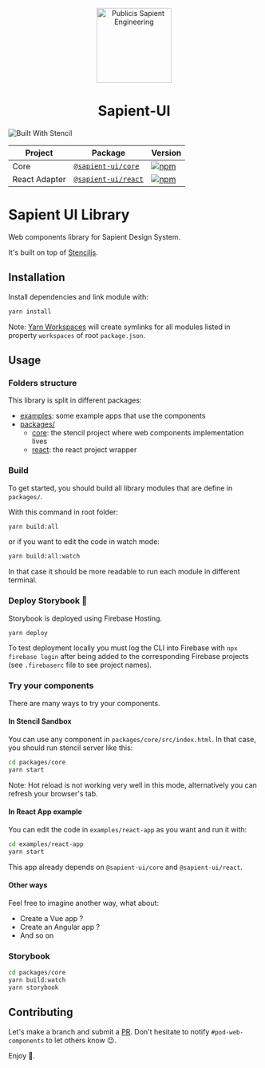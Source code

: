 <p align="center">
    <img width="150" alt="Publicis Sapient Engineering" src="https://blog.engineering.publicissapient.fr/wp-content/themes/wp-xebiafr-2020.v1.0/images/LOGO-publicis-sapient.svg">
</p>

<h1 align="center">Sapient-UI</h1>

![Built With Stencil](https://img.shields.io/badge/-Built%20With%20Stencil-16161d.svg?logo=data%3Aimage%2Fsvg%2Bxml%3Bbase64%2CPD94bWwgdmVyc2lvbj0iMS4wIiBlbmNvZGluZz0idXRmLTgiPz4KPCEtLSBHZW5lcmF0b3I6IEFkb2JlIElsbHVzdHJhdG9yIDE5LjIuMSwgU1ZHIEV4cG9ydCBQbHVnLUluIC4gU1ZHIFZlcnNpb246IDYuMDAgQnVpbGQgMCkgIC0tPgo8c3ZnIHZlcnNpb249IjEuMSIgaWQ9IkxheWVyXzEiIHhtbG5zPSJodHRwOi8vd3d3LnczLm9yZy8yMDAwL3N2ZyIgeG1sbnM6eGxpbms9Imh0dHA6Ly93d3cudzMub3JnLzE5OTkveGxpbmsiIHg9IjBweCIgeT0iMHB4IgoJIHZpZXdCb3g9IjAgMCA1MTIgNTEyIiBzdHlsZT0iZW5hYmxlLWJhY2tncm91bmQ6bmV3IDAgMCA1MTIgNTEyOyIgeG1sOnNwYWNlPSJwcmVzZXJ2ZSI%2BCjxzdHlsZSB0eXBlPSJ0ZXh0L2NzcyI%2BCgkuc3Qwe2ZpbGw6I0ZGRkZGRjt9Cjwvc3R5bGU%2BCjxwYXRoIGNsYXNzPSJzdDAiIGQ9Ik00MjQuNywzNzMuOWMwLDM3LjYtNTUuMSw2OC42LTkyLjcsNjguNkgxODAuNGMtMzcuOSwwLTkyLjctMzAuNy05Mi43LTY4LjZ2LTMuNmgzMzYuOVYzNzMuOXoiLz4KPHBhdGggY2xhc3M9InN0MCIgZD0iTTQyNC43LDI5Mi4xSDE4MC40Yy0zNy42LDAtOTIuNy0zMS05Mi43LTY4LjZ2LTMuNkgzMzJjMzcuNiwwLDkyLjcsMzEsOTIuNyw2OC42VjI5Mi4xeiIvPgo8cGF0aCBjbGFzcz0ic3QwIiBkPSJNNDI0LjcsMTQxLjdIODcuN3YtMy42YzAtMzcuNiw1NC44LTY4LjYsOTIuNy02OC42SDMzMmMzNy45LDAsOTIuNywzMC43LDkyLjcsNjguNlYxNDEuN3oiLz4KPC9zdmc%2BCg%3D%3D&colorA=16161d&style=flat-square)  

| Project         | Package                                                                     | Version                                             | 
| --------------- | --------------------------------------------------------------------------- | --------------------------------------------------- |
| Core            | [`@sapient-ui/core`](https://www.npmjs.com/package/@sapient-ui/core)        | [![npm][npm-badge-core]][npm-badge-core-url]        | 
| React Adapter   | [`@sapient-ui/react`](https://www.npmjs.com/package/@sapient-ui/react)      | [![npm][npm-badge-react]][npm-badge-react-url]      |

[npm-badge-core]: https://img.shields.io/npm/v/@sapient-ui/core.svg
[npm-badge-core-url]: https://www.npmjs.com/package/@sapient-ui/core
[npm-badge-react]: https://img.shields.io/npm/v/@sapient-ui/react.svg
[npm-badge-react-url]: https://www.npmjs.com/package/@sapient-ui/react

# Sapient UI Library

Web components library for Sapient Design System. 

It's built on top of [Stenciljs](https://stenciljs.com/).

## Installation

Install dependencies and link module with:

```bash
yarn install
```

Note: [Yarn Workspaces](https://classic.yarnpkg.com/en/docs/workspaces) will create symlinks for all modules listed in property `workspaces` of root `package.json`.

## Usage

### Folders structure

This library is split in different packages:

- [examples](https://github.com/xebia-france/sapient-ui/tree/master/examples): some example apps that use the components
- [packages/](https://github.com/xebia-france/sapient-ui/tree/master/packages)
    - [core](https://github.com/xebia-france/sapient-ui/tree/master/packages/core): the stencil project where web components implementation lives
    - [react](https://github.com/xebia-france/sapient-ui/tree/master/packages/react): the react project wrapper

### Build

To get started, you should build all library modules that are define in `packages/`.

With this command in root folder:

```bash
yarn build:all
```

or if you want to edit the code in watch mode:

```bash
yarn build:all:watch
```

In that case it should be more readable to run each module in different terminal.

### Deploy Storybook 📖
Storybook is deployed using Firebase Hosting.

```bash
yarn deploy
```

To test deployment locally you must log the CLI into Firebase with `npx firebase login`
after being added to the corresponding Firebase projects (see `.firebaserc` file to see project names).

### Try your components

There are many ways to try your components.

#### In Stencil Sandbox

You can use any component in `packages/core/src/index.html`. In that case, you should run stencil server like this:

```bash
cd packages/core
yarn start
```

Note: Hot reload is not working very well in this mode, alternatively you can refresh your browser's tab.

#### In React App example

You can edit the code in `examples/react-app` as you want and run it with:

```bash
cd examples/react-app
yarn start
```

This app already depends on `@sapient-ui/core` and `@sapient-ui/react`.

#### Other ways

Feel free to imagine another way, what about:

- Create a Vue app ?
- Create an Angular app ?
- And so on 

### Storybook

```bash
cd packages/core
yarn build:watch
yarn storybook
```

## Contributing

Let's make a branch and submit a [PR](https://github.com/xebia-france/sapient-ui/pulls). Don't hesitate to notify `#pod-web-components` to let others know 😉.

Enjoy 🥳.
